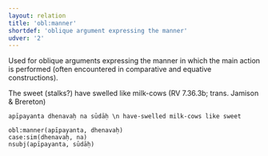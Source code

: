 ```yaml
---
layout: relation
title: 'obl:manner'
shortdef: 'oblique argument expressing the manner'
udver: '2'
---
```


Used for oblique arguments expressing the manner in which the main action is performed (often encountered in comparative and equative constructions).

The sweet (stalks?) have swelled like milk-cows (RV 7.36.3b; trans. Jamison & Brereton)
~~~ sdparse
apīpayanta dhenavaḥ na sūdāḥ \n have-swelled milk-cows like sweet

obl:manner(apīpayanta, dhenavaḥ)
case:sim(dhenavaḥ, na)
nsubj(apīpayanta, sūdāḥ)
~~~
<!-- Interlanguage links updated Ne 5. května 2024, 18:21:39 CEST -->
